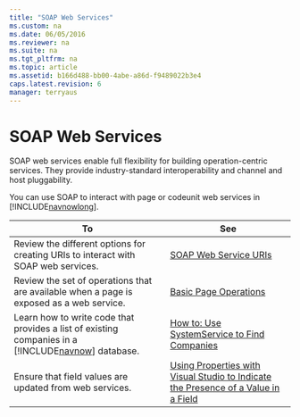 ```yaml
---
title: "SOAP Web Services"
ms.custom: na
ms.date: 06/05/2016
ms.reviewer: na
ms.suite: na
ms.tgt_pltfrm: na
ms.topic: article
ms.assetid: b166d488-bb00-4abe-a86d-f9489022b3e4
caps.latest.revision: 6
manager: terryaus
---
```

# SOAP Web Services
SOAP web services enable full flexibility for building operation\-centric services. They provide industry\-standard interoperability and channel and host pluggability.  
  
 You can use SOAP to interact with page or codeunit web services in [!INCLUDE[navnowlong](../dynamics-nav/includes/navnowlong_md.md)].  
  
|To|See|  
|--------|---------|  
|Review the different options for creating URIs to interact with SOAP web services.|[SOAP Web Service URIs](../dynamics-nav/SOAP-Web-Service-URIs.md)|  
|Review the set of operations that are available when a page is exposed as a web service.|[Basic Page Operations](../dynamics-nav/Basic-Page-Operations.md)|  
|Learn how to write code that provides a list of existing companies in a [!INCLUDE[navnow](../dynamics-nav/includes/navnow_md.md)] database.|[How to: Use SystemService to Find Companies](../Topic/How%20to:%20Use%20SystemService%20to%20Find%20Companies.md)|  
|Ensure that field values are updated from web services.|[Using Properties with Visual Studio to Indicate the Presence of a Value in a Field](../dynamics-nav/Using-Properties-with-Visual-Studio-to-Indicate-the-Presence-of-a-Value-in-a-Field.md)|